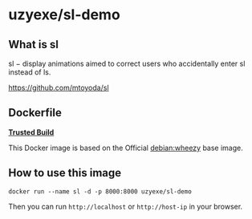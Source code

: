 # uzyexe/sl-demo

## What is sl

sl − display animations aimed to correct users who accidentally enter sl instead of ls.

https://github.com/mtoyoda/sl

## Dockerfile

[**Trusted Build**](https://registry.hub.docker.com/u/uzyexe/sl/)

This Docker image is based on the Official [debian:wheezy](https://registry.hub.docker.com/u/dockerfile/debian/) base image.

## How to use this image

```
docker run --name sl -d -p 8000:8000 uzyexe/sl-demo
```

Then you can run ```http://localhost``` or ```http://host-ip``` in your browser.
